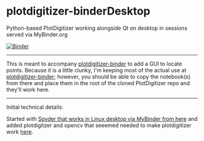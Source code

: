 # plotdigitizer-binderDesktop
Python-based PlotDigitizer working alongside Qt on desktop in sessions served via MyBinder.org

[![Binder](https://mybinder.org/badge_logo.svg)](https://mybinder.org/v2/gh/fomightez/plotdigitizer-binderDesktop/HEAD?urlpath=desktop)

-------------------

This is meant to accompany [plotdigitizer-binder](https://github.com/fomightez/plotdigitizer-binder) to add a GUI to locate points. Because it is a little clunky, I'm keeping most of the actual use at [plotdigitizer-binder](https://github.com/fomightez/plotdigitizer-binder); however, you should be able to copy the notebook(s) from there and place them in the root of the cloned PlotDigitizer repo and they'll work here.

------------------

Initial technical details:

Started with [Spyder that works in Linux desktop via MyBinder from here](https://github.com/spyder-ide/binder-environments/tree/spyder-stable) and added plotdigitzer and opencv that seeemed needed to make plotdigitizer work [here](https://github.com/fomightez/plotdigitizer-binder).